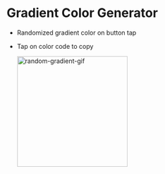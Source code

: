 # Gradient Color Generator

- Randomized gradient color on button tap
- Tap on color code to copy

  <img src="https://github.com/nbakh16/ostad-practice-projects/assets/38786346/cc50cd43-8a93-417c-9677-ee26096ba2cb" alt="random-gradient-gif" width="250">
 
